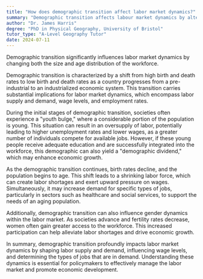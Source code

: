 ```yaml
---
title: "How does demographic transition affect labor market dynamics?"
summary: "Demographic transition affects labour market dynamics by altering the size and age structure of the workforce."
author: "Dr. James Harris"
degree: "PhD in Physical Geography, University of Bristol"
tutor_type: "A-Level Geography Tutor"
date: 2024-07-11
---
```


Demographic transition significantly influences labor market dynamics by changing both the size and age distribution of the workforce.

Demographic transition is characterized by a shift from high birth and death rates to low birth and death rates as a country progresses from a pre-industrial to an industrialized economic system. This transition carries substantial implications for labor market dynamics, which encompass labor supply and demand, wage levels, and employment rates.

During the initial stages of demographic transition, societies often experience a "youth bulge," where a considerable portion of the population is young. This situation can result in an oversupply of labor, potentially leading to higher unemployment rates and lower wages, as a greater number of individuals compete for available jobs. However, if these young people receive adequate education and are successfully integrated into the workforce, this demographic can also yield a "demographic dividend," which may enhance economic growth.

As the demographic transition continues, birth rates decline, and the population begins to age. This shift leads to a shrinking labor force, which can create labor shortages and exert upward pressure on wages. Simultaneously, it may increase demand for specific types of jobs, particularly in sectors such as healthcare and social services, to support the needs of an aging population.

Additionally, demographic transition can also influence gender dynamics within the labor market. As societies advance and fertility rates decrease, women often gain greater access to the workforce. This increased participation can help alleviate labor shortages and drive economic growth.

In summary, demographic transition profoundly impacts labor market dynamics by shaping labor supply and demand, influencing wage levels, and determining the types of jobs that are in demand. Understanding these dynamics is essential for policymakers to effectively manage the labor market and promote economic development.
    
